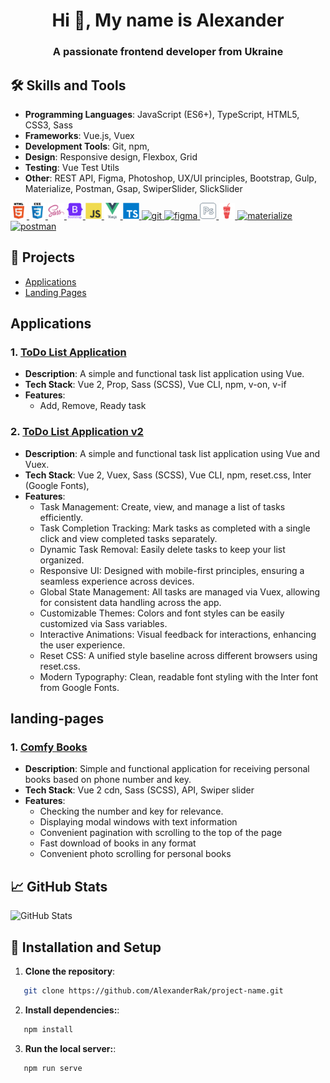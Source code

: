 <h1 align="center">Hi 👋, My name is Alexander</h1>
<h3 align="center">A passionate frontend developer from Ukraine</h3>

## 🛠️ Skills and Tools

- **Programming Languages**: JavaScript (ES6+), TypeScript, HTML5, CSS3, Sass
- **Frameworks**: Vue.js, Vuex
- **Development Tools**: Git, npm,
- **Design**: Responsive design, Flexbox, Grid
- **Testing**: Vue Test Utils
- **Other**: REST API, Figma, Photoshop, UX/UI principles, Bootstrap, Gulp, Materialize, Postman, Gsap, SwiperSlider, SlickSlider

<p align="left">
  <a href="https://www.w3.org/html/" target="_blank" rel="noreferrer"> 
    <img src="https://raw.githubusercontent.com/devicons/devicon/master/icons/html5/html5-original-wordmark.svg" alt="html5" width="26" height="26"/>
  </a>
  <a href="https://www.w3schools.com/css/" target="_blank" rel="noreferrer"> 
    <img src="https://raw.githubusercontent.com/devicons/devicon/master/icons/css3/css3-original-wordmark.svg" alt="css3" width="26" height="26"/>
  </a>
  <a href="https://sass-lang.com" target="_blank" rel="noreferrer"> 
    <img src="https://raw.githubusercontent.com/devicons/devicon/master/icons/sass/sass-original.svg" alt="sass" width="26" height="26"/>
  </a>
  <a href="https://getbootstrap.com" target="_blank" rel="noreferrer"> 
    <img src="https://raw.githubusercontent.com/devicons/devicon/master/icons/bootstrap/bootstrap-plain-wordmark.svg" alt="bootstrap" width="26" height="26"/>
  </a>
  <a href="https://developer.mozilla.org/en-US/docs/Web/JavaScript" target="_blank" rel="noreferrer"> 
    <img src="https://raw.githubusercontent.com/devicons/devicon/master/icons/javascript/javascript-original.svg" alt="javascript" width="26" height="26"/>
  </a>
  <a href="https://vuejs.org/" target="_blank" rel="noreferrer"> 
    <img src="https://raw.githubusercontent.com/devicons/devicon/master/icons/vuejs/vuejs-original-wordmark.svg" alt="vuejs" width="26" height="26"/>
  </a>
  <a href="https://www.typescriptlang.org/" target="_blank" rel="noreferrer"> 
    <img src="https://raw.githubusercontent.com/devicons/devicon/master/icons/typescript/typescript-original.svg" alt="typescript" width="26" height="26"/>
  </a>
  <a href="https://git-scm.com/" target="_blank" rel="noreferrer"> 
    <img src="https://www.vectorlogo.zone/logos/git-scm/git-scm-icon.svg" alt="git" width="26" height="26"/>
  </a>
  <a href="https://www.figma.com/" target="_blank" rel="noreferrer"> 
    <img src="https://www.vectorlogo.zone/logos/figma/figma-icon.svg" alt="figma" width="26" height="26"/>
  </a>
  <a href="https://www.photoshop.com/en" target="_blank" rel="noreferrer"> 
    <img src="https://raw.githubusercontent.com/devicons/devicon/master/icons/photoshop/photoshop-line.svg" alt="photoshop" width="26" height="26"/>
  </a>
  <a href="https://gulpjs.com" target="_blank" rel="noreferrer"> 
    <img src="https://raw.githubusercontent.com/devicons/devicon/master/icons/gulp/gulp-plain.svg" alt="gulp" width="26" height="26"/>
  </a>
  <a href="https://materializecss.com/" target="_blank" rel="noreferrer"> 
    <img src="https://raw.githubusercontent.com/prplx/svg-logos/5585531d45d294869c4eaab4d7cf2e9c167710a9/svg/materialize.svg" alt="materialize" width="26" height="26"/>
  </a>
  <a href="https://postman.com" target="_blank" rel="noreferrer">
    <img src="https://www.vectorlogo.zone/logos/getpostman/getpostman-icon.svg" alt="postman" width="26" height="26"/>
  </a>
</p>

## 🚀 Projects

- [Applications](#applications)
- [Landing Pages](#landing-pages)

## Applications

### 1. [ToDo List Application](https://alexanderrak.github.io/vue2-doto-list/)
- **Description**: A simple and functional task list application using Vue.
- **Tech Stack**: Vue 2, Prop, Sass (SCSS), Vue CLI, npm, v-on, v-if
- **Features**:
  - Add, Remove, Ready task

### 2. [ToDo List Application v2](https://alexanderrak.github.io/vue2-todo-list-v2/)
- **Description**: A simple and functional task list application using Vue and Vuex.
- **Tech Stack**: Vue 2, Vuex, Sass (SCSS), Vue CLI, npm, reset.css, Inter (Google Fonts), 
- **Features**:
  - Task Management: Create, view, and manage a list of tasks efficiently.
  - Task Completion Tracking: Mark tasks as completed with a single click and view completed tasks separately.
  - Dynamic Task Removal: Easily delete tasks to keep your list organized.
  - Responsive UI: Designed with mobile-first principles, ensuring a seamless experience across devices.
  - Global State Management: All tasks are managed via Vuex, allowing for consistent data handling across the app.
  - Customizable Themes: Colors and font styles can be easily customized via Sass variables.
  - Interactive Animations: Visual feedback for interactions, enhancing the user experience.
  - Reset CSS: A unified style baseline across different browsers using reset.css.
  - Modern Typography: Clean, readable font styling with the Inter font from Google Fonts.

## landing-pages

### 1. [Comfy Books](https://comfy.ua/ua/comfylibrary/)
- **Description**: Simple and functional application for receiving personal books based on phone number and key.
- **Tech Stack**: Vue 2 cdn, Sass (SCSS), API, Swiper slider
- **Features**:
  - Checking the number and key for relevance.
  - Displaying modal windows with text information
  - Convenient pagination with scrolling to the top of the page
  - Fast download of books in any format
  - Convenient photo scrolling for personal books

## 📈 GitHub Stats

![GitHub Stats](https://github-readme-stats.vercel.app/api?username=AlexanderRak&show_icons=true&theme=radical)

## 🔧 Installation and Setup

1. **Clone the repository**:
  ```bash
     git clone https://github.com/AlexanderRak/project-name.git
  ```
2. **Install dependencies:**:
  ```bash
     npm install
  ```

3. **Run the local server:**:
  ```bash
     npm run serve
  ```
